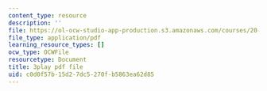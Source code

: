 ```yaml
---
content_type: resource
description: ''
file: https://ol-ocw-studio-app-production.s3.amazonaws.com/courses/20-219-becoming-the-next-bill-nye-writing-and-hosting-the-educational-show-january-iap-2015/c0d0f57b15d27dc5270fb5863ea62d85_XDBr39cwmbg.pdf
file_type: application/pdf
learning_resource_types: []
ocw_type: OCWFile
resourcetype: Document
title: 3play pdf file
uid: c0d0f57b-15d2-7dc5-270f-b5863ea62d85
---
```


